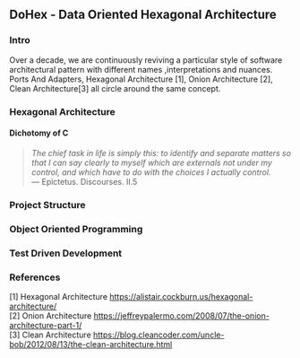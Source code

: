## DoHex - Data Oriented Hexagonal Architecture 

### Intro

Over a decade, we are continuously reviving a particular style of software architectural pattern with different names ,interpretations and nuances. Ports And Adapters, Hexagonal Architecture [1], Onion Architecture [2], Clean Architecture[3] all circle around the same concept.  
  
### Hexagonal Architecture

#### Dichotomy of C

> *The chief task in life is simply this: to identify and separate matters so that I can say clearly to myself which are externals not under my control, and which have to do with the choices I actually control.*  
> — Epictetus. Discourses. II.5

### Project Structure

### Object Oriented Programming

### Test Driven Development

### References
[1] Hexagonal Architecture https://alistair.cockburn.us/hexagonal-architecture/  
[2] Onion Architecture https://jeffreypalermo.com/2008/07/the-onion-architecture-part-1/  
[3] Clean Architecture https://blog.cleancoder.com/uncle-bob/2012/08/13/the-clean-architecture.html  
<!--stackedit_data:
eyJoaXN0b3J5IjpbLTEyOTY1Mjg3ODQsLTE4NzUzNzg5NzAsNz
M1NzY1NzM0LC0xNTM2MTA1ODgyLDEwNzYzOTA0OTksLTEwMTA0
NDIxNTksNjg5MTkyNzI0LC04NTIwOTUzMDQsNzA5OTg2MjI2LD
MyNjQxODExLC03Mjg4NTMxMDEsLTM4MDE0Mjg1MV19
-->